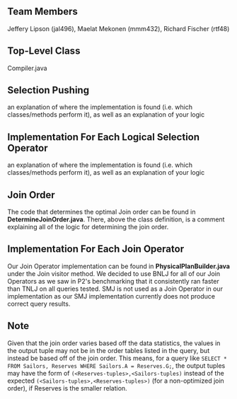 ## Team Members
Jeffery Lipson (jal496), Maelat Mekonen (mmm432), Richard Fischer (rtf48)

## Top-Level Class
Compiler.java

## Selection Pushing
an explanation of where the implementation is found (i.e. which classes/methods perform it), as well as an explanation of your logic

## Implementation For Each Logical Selection Operator
an explanation of where the implementation is found (i.e. which classes/methods perform it), as well as an explanation of your logic

## Join Order
The code that determines the optimal Join order can be found in **DetermineJoinOrder.java**. There, above the class definition, is a comment explaining all of the logic for determining the join order.

## Implementation For Each Join Operator
Our Join Operator implementation can be found in **PhysicalPlanBuilder.java** under the Join visitor method. We decided to use BNLJ for all of our Join Operators as we saw in P2's benchmarking that it consistently ran faster than TNLJ on all queries tested. SMJ is not used as a Join Operator in our implementation as our SMJ implementation currently does not produce correct query results.

## Note
Given that the join order varies based off the data statistics, the values in the output tuple may not be in the order tables listed in the query, but instead be based off of the join order. This means, for a query like `SELECT * FROM Sailors, Reserves WHERE Sailors.A = Reserves.G;`, the output tuples may have the form of `(<Reserves-tuples>,<Sailors-tuples)` instead of the expected `(<Sailors-tuples>,<Reserves-tuples>)` (for a non-optimized join order), if Reserves is the smaller relation.